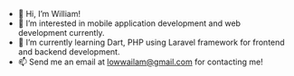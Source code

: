 - 👋 Hi, I’m William!
- 👀 I’m interested in mobile application development and web development currently.
- 🌱 I’m currently learning Dart, PHP using Laravel framework for frontend and backend development.
- 📫 Send me an email at lowwailam@gmail.com for contacting me!
